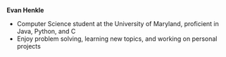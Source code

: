 **Evan Henkle**

* Computer Science student at the University of Maryland, proficient in Java, Python, and C
* Enjoy problem solving, learning new topics, and working on personal projects
